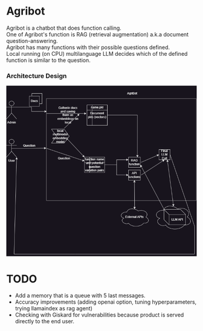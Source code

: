 # Agribot

Agribot is a chatbot that does function calling.    
One of Agribot's function is RAG (retrieval augmentation) a.k.a document question-answering.   
Agribot has many functions with their possible questions defined.   
Local running (on CPU) multilanguage LLM decides which of the defined function is similar to the question.  

### Architecture Design
![architecture](test_folders\agribot_architecture.png)

# TODO
* Add a memory that is a queue with 5 last messages.   
* Accuracy improvements (adding openai option, tuning hyperparameters, trying llamaindex as rag agent)    
* Checking with Giskard for vulnerabilities because product is served directly to the end user.   